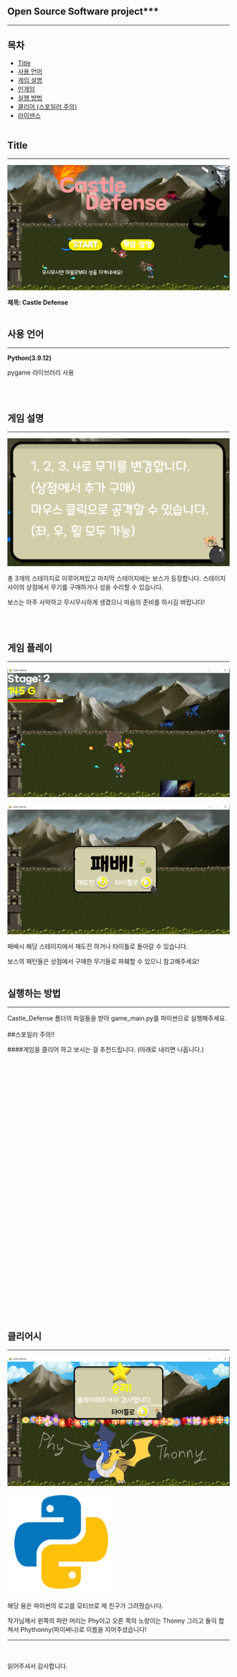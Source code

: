 ## Open Source Software project***
<hr>

## **목차**
- [Title](#-title)
- [사용 언어](#-사용-언어)
- [게임 설명](#-게임-설명)
- [인게임](#-게임-플레이)
- [실행 방법](#-실행하는-방법)
- [클리어 (스포일러 주의)](#-클리어시)
- [라이센스](#-라이센스)
<br><br>

## Title
<hr>

![image](for_README/game_title.png)  

**제목: Castle Defense**
<br><br>

## 사용 언어
<hr>  

  

**Python(3.9.12)**

pygame 라이브러리 사용  

<br><br>

## 게임 설명
<hr>

![image](for_README/game_description.png)  

총 3개의 스테이지로 이루어져있고 마지막 스테이지에는 보스가 등장합니다.
스테이지 사이의 상점에서 무기를 구매하거나 성을 수리할 수 있습니다.  

보스는 아주 사악하고 무시무시하게 생겼으니 마음의 준비를 하시길 바랍니다!  

<br><br>

## 게임 플레이
<hr>

![image](for_README/game_play.png)  

![image](for_README/game_over.png)  

패배시 해당 스테이지에서 재도전 하거나 타이틀로 돌아갈 수 있습니다.  

보스의 패턴들은 상점에서 구매한 무기들로 파훼할 수 있으니 참고해주세요!
<br><br>

## 실행하는 방법
<hr>

Castle_Defense 폴더의 파일들을 받아 game_main.py를 파이썬으로 실행해주세요.
<br><br>
##스포일러 주의!!  

####게임을 클리어 하고 보시는 걸 추천드립니다. (아래로 내리면 나옵니다.)
<br><br><br><br><br><br><br><br><br><br><br><br><br><br><br><br><br><br><br><br><br><br><br><br><br><br><br><br><br><br><br><br><br><br><br><br>

## 클리어시
<hr>

![image](for_README/game_clear.png)  

![image](for_README/Python_logo.png)  

해당 용은 파이썬의 로고를 모티브로 제 친구가 그려줬습니다.  

작가님께서 왼쪽의 파란 머리는 Phy이고 오른 쪽의 노랑이는 Thonny 그리고 둘이 합쳐서 Phythonny(파이써니)로 이름을 지어주셨습니다!

<hr>
<br><br>
읽어주셔서 감사합니다.



<br><br><br><br><br><br><br>



## 라이센스
<hr>

####파생물(그림들)은 모두 원본의 라이선스를 따릅니다.  

####코드와 그 외의 라이선스는 GPL v3를 따릅니다.  

####자세한 참조 내용은 reference/를 확인해주세요!  
